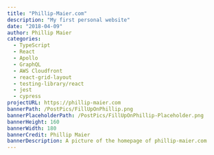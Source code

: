 ```yaml
---
title: "Phillip-Maier.com"
description: "My first personal website"
date: "2018-04-09"
author: Phillip Maier
categories:
  - TypeScript
  - React
  - Apollo
  - GraphQL
  - AWS Cloudfront
  - react-grid-layout
  - testing-library/react
  - jest
  - cypress
projectURL: https://phillip-maier.com
bannerPath: /PostPics/FillUpOnPhillip.png
bannerPlaceholderPath: /PostPics/FillUpOnPhillip-Placeholder.png
bannerHeight: 160
bannerWidth: 180
bannerCredit: Phillip Maier
bannerDescription: A picture of the homepage of phillip-maier.com
---
```

